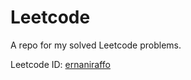 # Leetcode

A repo for my solved Leetcode problems.

Leetcode ID: [ernaniraffo](https://leetcode.com/ernaniraffo/)

